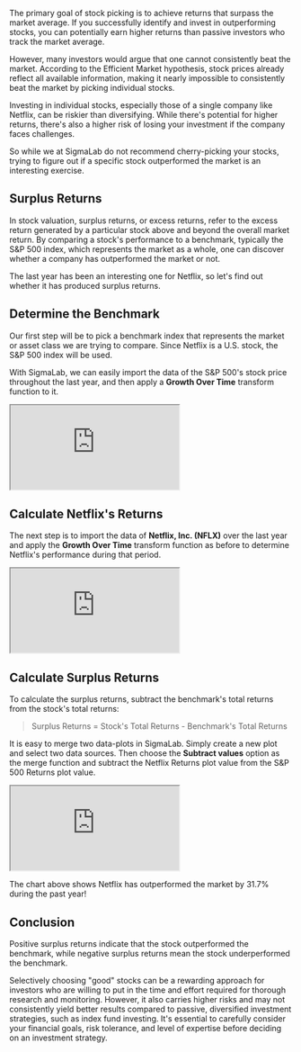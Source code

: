 The primary goal of stock picking is to achieve returns that surpass the market average. If you successfully identify and invest in outperforming stocks, you can potentially earn higher returns than passive investors who track the market average.

However, many investors would argue that one cannot consistently beat the market. According to the Efficient Market hypothesis, stock prices already reflect all available information, making it nearly impossible to consistently beat the market by picking individual stocks.

Investing in individual stocks, especially those of a single company like Netflix, can be riskier than diversifying. While there's potential for higher returns, there's also a higher risk of losing your investment if the company faces challenges.

So while we at SigmaLab do not recommend cherry-picking your stocks, trying to figure out if a specific stock outperformed the market is an interesting exercise.

## Surplus Returns

In stock valuation, surplus returns, or excess returns, refer to the excess return generated by a particular stock above and beyond the overall market return. By comparing a stock's performance to a benchmark, typically the S&P 500 index, which represents the market as a whole, one can discover whether a company has outperformed the market or not.

The last year has been an interesting one for Netflix, so let's find out whether it has produced surplus returns.

## Determine the Benchmark

Our first step will be to pick a benchmark index that represents the market or asset class we are trying to compare. Since Netflix is a U.S. stock, the S&P 500 index will be used.

With SigmaLab, we can easily import the data of the S&P 500's stock price throughout the last year, and then apply a **Growth Over Time** transform function to it.

<iframe src="https://sigma-lab.netlify.app/plot/2541c2e6-4e58-4e89-aef6-0c41c544fe00/embed"></iframe>

## Calculate Netflix's Returns

The next step is to import the data of **Netflix, Inc. (NFLX)** over the last year and apply the **Growth Over Time** transform function as before to determine Netflix's performance during that period.

<iframe src="https://sigma-lab.netlify.app/plot/ad57a134-2470-41d2-931a-ecc1c35ed4ea/embed"></iframe>

## Calculate Surplus Returns

To calculate the surplus returns, subtract the benchmark's total returns from the stock's total returns:

> Surplus Returns = Stock's Total Returns - Benchmark's Total Returns

It is easy to merge two data-plots in SigmaLab. Simply create a new plot and select two data sources. Then choose the **Subtract values** option as the merge function and subtract the Netflix Returns plot value from the S&P 500 Returns plot value.

<iframe src="https://sigma-lab.netlify.app/plot/e618d687-8ba7-4b43-8c52-3d1602b042d5/embed"></iframe>

The chart above shows Netflix has outperformed the market by 31.7% during the past year!

## Conclusion

Positive surplus returns indicate that the stock outperformed the benchmark, while negative surplus returns mean the stock underperformed the benchmark.

Selectively choosing "good" stocks can be a rewarding approach for investors who are willing to put in the time and effort required for thorough research and monitoring. However, it also carries higher risks and may not consistently yield better results compared to passive, diversified investment strategies, such as index fund investing. It's essential to carefully consider your financial goals, risk tolerance, and level of expertise before deciding on an investment strategy.
